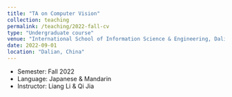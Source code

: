```yaml
---
title: "TA on Computer Vision"
collection: teaching
permalink: /teaching/2022-fall-cv
type: "Undergraduate course"
venue: "International School of Information Science & Engineering, Dalian University of Technology & Ritsumeikan University "
date: 2022-09-01
location: "Dalian, China"
---
```



* Semester: Fall 2022
* Language: Japanese & Mandarin
* Instructor: Liang Li & Qi Jia

